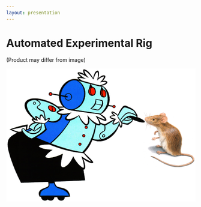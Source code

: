 ```yaml
---
layout: presentation
---
```


# [](#header-1) Automated Experimental Rig

(Product may differ from image)

[![](assets/img/robot-feeding.png)](whistle-robot)
